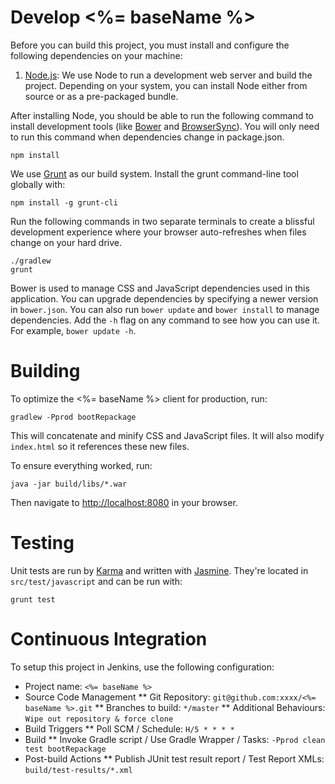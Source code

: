 # Develop <%= baseName %>

Before you can build this project, you must install and configure the following dependencies on your machine:

1. [Node.js][]: We use Node to run a development web server and build the project. 
   Depending on your system, you can install Node either from source or as a pre-packaged bundle.
    
After installing Node, you should be able to run the following command to install development tools (like 
[Bower][] and [BrowserSync][]). You will only need to run this command when dependencies change in package.json.

    npm install
    
We use [Grunt][] as our build system. Install the grunt command-line tool globally with:
    
    npm install -g grunt-cli

Run the following commands in two separate terminals to create a blissful development experience where your browser 
auto-refreshes when files change on your hard drive.

    ./gradlew
    grunt

Bower is used to manage CSS and JavaScript dependencies used in this application. You can upgrade dependencies by 
specifying a newer version in `bower.json`. You can also run `bower update` and `bower install` to manage dependencies.
Add the `-h` flag on any command to see how you can use it. For example, `bower update -h`.

# Building

To optimize the <%= baseName %> client for production, run:
    
    gradlew -Pprod bootRepackage

This will concatenate and minify CSS and JavaScript files. It will also modify `index.html` so it references
these new files. 

To ensure everything worked, run:

    java -jar build/libs/*.war

Then navigate to [http://localhost:8080](http://localhost:8080) in your browser.

# Testing

Unit tests are run by [Karma][] and written with [Jasmine][]. They're located in `src/test/javascript` and can be run with:

    grunt test 

# Continuous Integration

To setup this project in Jenkins, use the following configuration:

* Project name: `<%= baseName %>`
* Source Code Management
** Git Repository: `git@github.com:xxxx/<%= baseName %>.git`
** Branches to build: `*/master`
** Additional Behaviours: `Wipe out repository & force clone`
* Build Triggers
** Poll SCM / Schedule: `H/5 * * * *`
* Build
** Invoke Gradle script / Use Gradle Wrapper / Tasks: `-Pprod clean test bootRepackage`
* Post-build Actions
** Publish JUnit test result report / Test Report XMLs: `build/test-results/*.xml`

[Node.js]: https://nodejs.org/
[Bower]: http://bower.io/
[Grunt]: http://gruntjs.com/
[BrowserSync]: http://www.browsersync.io/
[Karma]: http://karma-runner.github.io/
[Jasmine]: http://jasmine.github.io/2.0/introduction.html
[Protractor]: https://angular.github.io/protractor/
